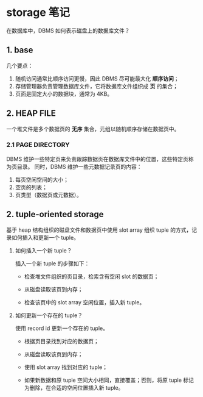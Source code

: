 
# storage 笔记

在数据库中，DBMS 如何表示磁盘上的数据库文件？

## 1. base

几个要点：

1. 随机访问通常比顺序访问更慢，因此 DBMS 尽可能最大化 **顺序访问**；
2. 存储管理器负责管理数据库文件，它将数据库文件组织成 **页** 的集合；
3. 页面是固定大小的数据块，通常为 4KB。

## 2. HEAP FILE

一个堆文件是多个数据页的 **无序** 集合，元组以随机顺序存储在数据页中。

### 2.1 PAGE DIRECTORY

DBMS 维护一些特定页来负责跟踪数据页在数据库文件中的位置，这些特定页称为页目录。
同时，DBMS 维护一些元数据记录页的内容：

1. 每页空闲空间的大小；
2. 空页的列表；
3. 页类型（数据页或元数据）。

## 2. tuple-oriented storage

基于 heap 结构组织的磁盘文件和数据页中使用 slot array 组织 tuple 的方式，记录如何插入和更新一个 tuple。

1. 如何插入一个新 tuple？

    插入一个新 tuple 的步骤如下：

    - 检查堆文件组织的页目录，检索含有空闲 slot 的数据页；

    - 从磁盘读取该页到内存；

    - 检查该页中的 slot array 空闲位置，插入新 tuple。

2. 如何更新一个存在的 tuple？

    使用 record id 更新一个存在的 tuple。

    - 根据页目录找到对应的数据页；

    - 从磁盘读取该页到内存；

    - 使用 slot array 找到对应的 tuple；

    - 如果新数据和原 tuple 空间大小相同，直接覆盖；否则，将原 tuple 标记为删除，在合适的空闲位置插入新 tuple。
